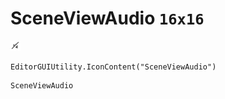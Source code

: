 # SceneViewAudio `16x16`
<img src="/img/SceneViewAudio.png" width=16 height=16>

``` CSharp
EditorGUIUtility.IconContent("SceneViewAudio")
```
```
SceneViewAudio
```
